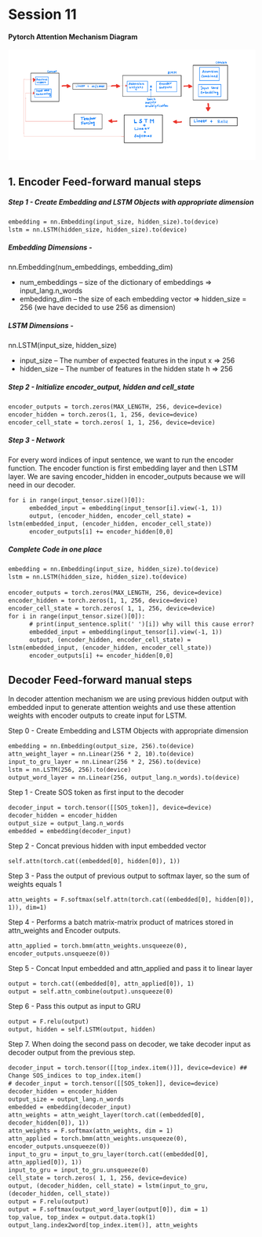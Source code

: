 # Session 11

#### Pytorch Attention Mechanism Diagram
![alt Pytorch Attention Mechanism](https://github.com/puevigreven/END2.0/blob/main/Session_11/attention_mech.png)

## 1. Encoder Feed-forward manual steps
##### Step 1  - Create Embedding and LSTM Objects with appropriate dimension 

```
embedding = nn.Embedding(input_size, hidden_size).to(device)
lstm = nn.LSTM(hidden_size, hidden_size).to(device)
```
##### Embedding Dimensions - 
nn.Embedding(num_embeddings, embedding_dim)
- num_embeddings – size of the dictionary of embeddings => input_lang.n_words
- embedding_dim – the size of each embedding vector => hidden_size = 256 (we have decided to use 256 as dimension)

##### LSTM Dimensions - 
nn.LSTM(input_size, hidden_size) 
- input_size – The number of expected features in the input x => 256 
- hidden_size – The number of features in the hidden state h => 256

##### Step 2 - Initialize encoder_output, hidden and cell_state

```
encoder_outputs = torch.zeros(MAX_LENGTH, 256, device=device)
encoder_hidden = torch.zeros(1, 1, 256, device=device)
encoder_cell_state = torch.zeros( 1, 1, 256, device=device)
```

##### Step 3 - Network 
For every word indices of input sentence, we want to run the encoder function. The encoder function is first embedding layer and then LSTM layer. We are saving encoder_hidden in encoder_outputs because we will need in our decoder. 
```
for i in range(input_tensor.size()[0]):
      embedded_input = embedding(input_tensor[i].view(-1, 1))
      output, (encoder_hidden, encoder_cell_state) = lstm(embedded_input, (encoder_hidden, encoder_cell_state))
      encoder_outputs[i] += encoder_hidden[0,0]
```

##### Complete Code in one place

```
embedding = nn.Embedding(input_size, hidden_size).to(device)
lstm = nn.LSTM(hidden_size, hidden_size).to(device)

encoder_outputs = torch.zeros(MAX_LENGTH, 256, device=device)
encoder_hidden = torch.zeros(1, 1, 256, device=device)
encoder_cell_state = torch.zeros( 1, 1, 256, device=device)
for i in range(input_tensor.size()[0]):
      # print(input_sentence.split(' ')[i]) why will this cause error?
      embedded_input = embedding(input_tensor[i].view(-1, 1))
      output, (encoder_hidden, encoder_cell_state) = lstm(embedded_input, (encoder_hidden, encoder_cell_state))
      encoder_outputs[i] += encoder_hidden[0,0]
```

## Decoder Feed-forward manual steps
In decoder attention mechanism we are using previous hidden output with embedded input to generate attention weights and use these attention weights with encoder outputs to create input for LSTM. 

Step 0 - Create Embedding and LSTM Objects with appropriate dimension
```
embedding = nn.Embedding(output_size, 256).to(device)
attn_weight_layer = nn.Linear(256 * 2, 10).to(device)
input_to_gru_layer = nn.Linear(256 * 2, 256).to(device)
lstm = nn.LSTM(256, 256).to(device)
output_word_layer = nn.Linear(256, output_lang.n_words).to(device)
```

Step 1 - Create SOS token as first input to the decoder 
```
decoder_input = torch.tensor([[SOS_token]], device=device)
decoder_hidden = encoder_hidden
output_size = output_lang.n_words
embedded = embedding(decoder_input)
```

Step 2 - Concat previous hidden with input embedded vector
``` 
self.attn(torch.cat((embedded[0], hidden[0]), 1))
```
Step 3 - Pass the output of previous output to softmax layer, so the sum of weights equals 1 
``` 
attn_weights = F.softmax(self.attn(torch.cat((embedded[0], hidden[0]), 1)), dim=1)
```
Step 4 - Performs a batch matrix-matrix product of matrices stored in attn_weights and Encoder outputs.
```
attn_applied = torch.bmm(attn_weights.unsqueeze(0), encoder_outputs.unsqueeze(0))
```
Step 5 - Concat Input embedded and attn_applied and pass it to linear layer
```
output = torch.cat((embedded[0], attn_applied[0]), 1)
output = self.attn_combine(output).unsqueeze(0)
```
Step 6 - Pass this output as input to GRU
```
output = F.relu(output)
output, hidden = self.LSTM(output, hidden)
```

Step 7. When doing the second pass on decoder, we take decoder input as decoder output from the previous step. 
```
decoder_input = torch.tensor([[top_index.item()]], device=device) ## Change SOS_indices to top_index.item()
# decoder_input = torch.tensor([[SOS_token]], device=device)
decoder_hidden = encoder_hidden
output_size = output_lang.n_words
embedded = embedding(decoder_input)
attn_weights = attn_weight_layer(torch.cat((embedded[0], decoder_hidden[0]), 1))
attn_weights = F.softmax(attn_weights, dim = 1)
attn_applied = torch.bmm(attn_weights.unsqueeze(0), encoder_outputs.unsqueeze(0))
input_to_gru = input_to_gru_layer(torch.cat((embedded[0], attn_applied[0]), 1))
input_to_gru = input_to_gru.unsqueeze(0)
cell_state = torch.zeros( 1, 1, 256, device=device)
output, (decoder_hidden, cell_state) = lstm(input_to_gru, (decoder_hidden, cell_state))
output = F.relu(output)
output = F.softmax(output_word_layer(output[0]), dim = 1)
top_value, top_index = output.data.topk(1)
output_lang.index2word[top_index.item()], attn_weights
```


